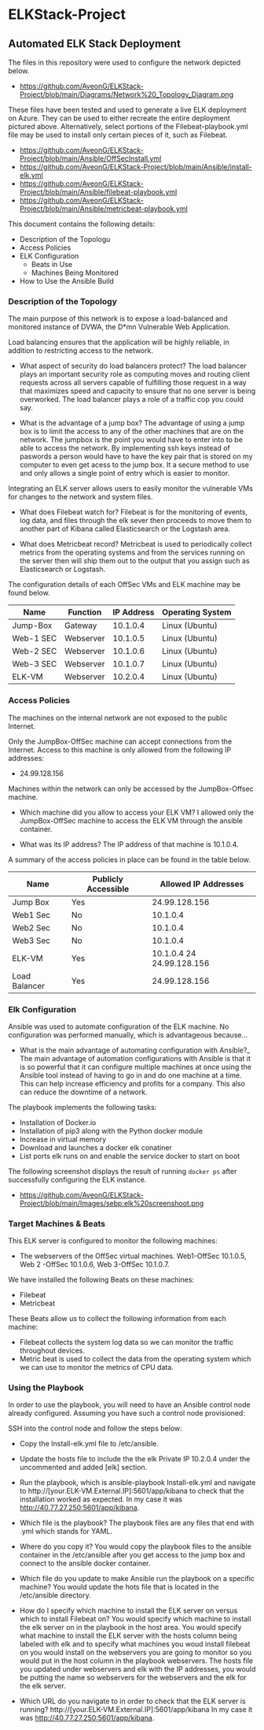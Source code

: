 # ELKStack-Project

## Automated ELK Stack Deployment

The files in this repository were used to configure the network depicted below.

- https://github.com/AveonG/ELKStack-Project/blob/main/Diagrams/Network%20_Topology_Diagram.png

These files have been tested and used to generate a live ELK deployment on Azure. They can be used to either recreate the entire deployment pictured above. Alternatively, select portions of the Filebeat-playbook.yml file may be used to install only certain pieces of it, such as Filebeat.

  - https://github.com/AveonG/ELKStack-Project/blob/main/Ansible/OffSecInstall.yml
  - https://github.com/AveonG/ELKStack-Project/blob/main/Ansible/install-elk.yml
  - https://github.com/AveonG/ELKStack-Project/blob/main/Ansible/filebeat-playbook.yml
  - https://github.com/AveonG/ELKStack-Project/blob/main/Ansible/metricbeat-playbook.yml

This document contains the following details:
- Description of the Topologu
- Access Policies
- ELK Configuration
  - Beats in Use
  - Machines Being Monitored
- How to Use the Ansible Build


### Description of the Topology

The main purpose of this network is to expose a load-balanced and monitored instance of DVWA, the D*mn Vulnerable Web Application.

Load balancing ensures that the application will be highly reliable, in addition to restricting access to the network.
- What aspect of security do load balancers protect? 
The load balancer plays an important security role as computing moves and routing client requests across all servers capable of fulfilling those request in a way that maximizes speed and capacity to ensure that no one server is being overworked. The load balancer plays a role of a traffic cop you could say.

- What is the advantage of a jump box?
The advantage of using a jump box is to limit the access to any of the other machines that are on the network. The jumpbox is the point you would have to enter into to be able to access the network. By implementing ssh keys instead of paswords a person would have to have the key pair that is stored on my computer to even get acess to the jump box. It a secure method to use and only allows a single point of entry which is easier to monitor.

Integrating an ELK server allows users to easily monitor the vulnerable VMs for changes to the network and system files.
- What does Filebeat watch for?
Filebeat is for the monitoring of events, log data, and files through the elk sever then proceeds to move them to another part of Kibana called Elasticsearch or the Logstash area.

- What does Metricbeat record?
Metricbeat is used to periodically collect metrics from the operating systems and from the services running on the server then will ship them out to the output that you assign such as Elasticsearch or Logstash.

The configuration details of each OffSec VMs and ELK machine may be found below.

| Name     | Function | IP Address | Operating System |
|----------|----------|------------|------------------|
| Jump-Box | Gateway  | 10.1.0.4   | Linux (Ubuntu)   |
| Web-1 SEC| Webserver| 10.1.0.5   | Linux (Ubuntu)   |
| Web-2 SEC| Webserver| 10.1.0.6   | Linux (Ubuntu)   |
| Web-3 SEC| Webserver| 10.1.0.7   | Linux (Ubuntu)   |
| ELK-VM   | Webserver| 10.2.0.4   | Linux (Ubuntu)   | 

### Access Policies

The machines on the internal network are not exposed to the public Internet. 

Only the JumpBox-OffSec machine can accept connections from the Internet. Access to this machine is only allowed from the following IP addresses:
- 24.99.128.156

Machines within the network can only be accessed by the JumpBox-Offsec machine.

- Which machine did you allow to access your ELK VM?
I allowed only the JumpBox-OffSec machine to access the ELK VM through the ansible container.

- What was its IP address?
The IP address of that machine is 10.1.0.4.

A summary of the access policies in place can be found in the table below.

| Name          | Publicly Accessible | Allowed IP Addresses       |
|---------------|---------------------|----------------------------|
| Jump Box      | Yes                 | 24.99.128.156              |
| Web1 Sec      | No                  | 10.1.0.4                   |
| Web2 Sec      | No                  | 10.1.0.4                   |
| Web3 Sec      | No                  | 10.1.0.4                   |
| ELK-VM        | Yes                 |  10.1.0.4 24 24.99.128.156 |
| Load Balancer | Yes                 | 24.99.128.156              |

### Elk Configuration

Ansible was used to automate configuration of the ELK machine. No configuration was performed manually, which is advantageous because...
- What is the main advantage of automating configuration with Ansible?_
The main advantage of automation configurations with Ansible is that it is so powerful that it can configure multiple machines at once using the Ansible tool instead of having to go in and do one machine at a time. This can help increase efficiency and profits for a company. This also can reduce the downtime of a network.

The playbook implements the following tasks:
- Installation of Docker.io
- Installation of pip3 along with the Python docker module
- Increase in virtual memory
- Download and launches a docker elk conatiner
- List ports elk runs on and enable the service docker to start on boot

The following screenshot displays the result of running `docker ps` after successfully configuring the ELK instance.

- https://github.com/AveonG/ELKStack-Project/blob/main/Images/sebp:elk%20screenshoot.png

### Target Machines & Beats
This ELK server is configured to monitor the following machines:
- The webservers of the OffSec virtual machines. Web1-OffSec 10.1.0.5, Web 2 -OffSec 10.1.0.6, Web 3-OffSec 10.1.0.7.

We have installed the following Beats on these machines:
- Filebeat
- Metricbeat

These Beats allow us to collect the following information from each machine:
- Filebeat collects the system log data so we can monitor the traffic throughout devices.
- Metric beat is used to collect the data from the operating system which we can use to monitor the metrics of CPU data.

### Using the Playbook
In order to use the playbook, you will need to have an Ansible control node already configured. Assuming you have such a control node provisioned: 

SSH into the control node and follow the steps below:
- Copy the Install-elk.yml file to /etc/ansible.
- Update the hosts file to include the the elk Private IP 10.2.0.4 under the uncommented and added [elk] section.
- Run the playbook, which is ansible-playbook Install-elk.yml and navigate to http://[your.ELK-VM.External.IP]:5601/app/kibana to check that the installation worked as expected. In my case it was http://40.77.27.250:5601/app/kibana.

- Which file is the playbook?
The playbook files are any files that end with .yml which stands for YAML.

-  Where do you copy it?
You would copy the playbook files to the ansible container in the /etc/ansible after you get access to the jump box and connect to the ansible docker container.

- Which file do you update to make Ansible run the playbook on a specific machine?
You would update the hots file that is located in the /etc/ansible directory.

-  How do I specify which machine to install the ELK server on versus which to install Filebeat on?
You would specify which machine to install the elk server on in the playbook in the host area. You would specify what machine to install the ELK server with the hosts column being labeled with elk and to specify what machines you woud install filebeat on you would install on the webservers you are going to monitor so you would put in the host column in the playbook webservers. The hosts file you updated under webservers and elk with the IP addresses, you would be putting the name so webservers for the webservers and the elk for the elk server.

- Which URL do you navigate to in order to check that the ELK server is running?
http://[your.ELK-VM.External.IP]:5601/app/kibana
In my case it was http://40.77.27.250:5601/app/kibana.
